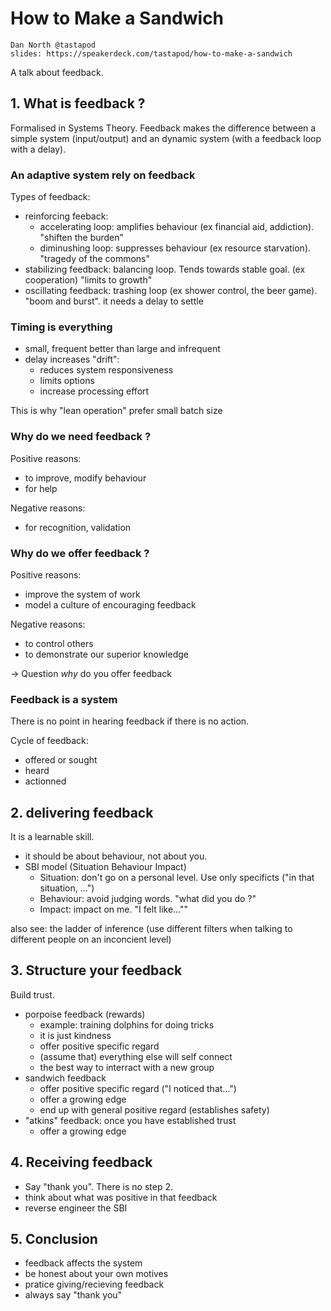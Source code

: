 # How to Make a Sandwich

    Dan North @tastapod
    slides: https://speakerdeck.com/tastapod/how-to-make-a-sandwich

A talk about feedback.

## 1. What is feedback ?

Formalised in Systems Theory. Feedback makes the difference between a simple system (input/output) and an dynamic system (with a feedback loop with a delay).

### An adaptive system rely on feedback

Types of feedback: 

- reinforcing feeback:
    + accelerating loop: amplifies behaviour (ex financial aid, addiction). "shiften the burden"
    + diminushing loop: suppresses behaviour (ex resource starvation). "tragedy of the commons"
- stabilizing feedback: balancing loop. Tends towards stable goal. (ex cooperation) "limits to growth"
- oscillating feedback: trashing loop (ex shower control, the beer game). "boom and burst". it needs a delay to settle

### Timing is everything

- small, frequent better than large and infrequent
- delay increases "drift":
    + reduces system responsiveness
    + limits options
    + increase processing effort

This is why "lean operation" prefer small batch size

### Why do we need feedback ?

Positive reasons:

- to improve, modify behaviour
- for help

Negative reasons:

- for recognition, validation

### Why do we offer feedback ?

Positive reasons:

- improve the system of work
- model a culture of encouraging feedback

Negative reasons:

- to control others
- to demonstrate our superior knowledge

-> Question *why* do you offer feedback

### Feedback is a system

There is no point in hearing feedback if there is no action.

Cycle of feedback: 

- offered or sought
- heard
- actionned

## 2. delivering feedback
It is a learnable skill.

- it should be about behaviour, not about you.
- SBI model (Situation Behaviour Impact)
    + Situation: don't go on a personal level. Use only specificts ("in that situation, ...")
    + Behaviour: avoid judging words. "what did you do ?"
    + Impact: impact on me. "I felt like...""

also see: the ladder of inference (use different filters when talking to different people on an inconcient level)


## 3. Structure your feedback
Build trust.

- porpoise feedback (rewards)
    + example: training dolphins for doing tricks
    + it is just kindness
    + offer positive specific regard
    + (assume that) everything else will self connect
    + the best way to interract with a new group
- sandwich feedback
    + offer positive specific regard ("I noticed that...")
    + offer a growing edge
    + end up with general positive regard (establishes safety)
- "atkins" feedback: once you have established trust
    + offer a growing edge

## 4. Receiving feedback
- Say "thank you". There is no step 2.
- think about what was positive in that feedback
- reverse engineer the SBI

## 5. Conclusion
- feedback affects the system
- be honest about your own motives
- pratice giving/recieving feedback
- always say "thank you"
